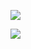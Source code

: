 ![](http://img.hoop8.com/attachments/1511/2723544669403.png)

![](http://img.hoop8.com/attachments/1511/3023544669403.png)